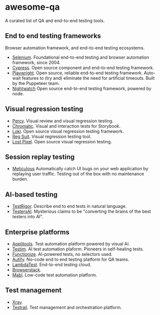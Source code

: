 <head>
 <link rel="shortcut icon" type="image/x-icon" href="gear.svg">
</head>

# awesome-qa
A curated list of QA and end-to-end testing tools.


## End to end testing frameworks

Browser automation framework, and end-to-end testing ecosystems.

- [Selenium](https://www.selenium.dev/). Foundational end-to-end testing and browser automation framework, since 2004.
- [Cypress](https://www.cypress.io/). Open source component and end-to-end testing framework.
- [Playwright](https://playwright.dev/). Open source, reliable end-to-end testing framework. Auto-wait features to (try and) eliminate the need for artificial timeouts. Built by the Puppeteer team.
- [Nightwatch](https://nightwatchjs.org/) Open source end-to-end testing framework, powered by node.

## Visual regression testing

- [Percy](https://percy.io/). Visual review and visual regression testing.
- [Chromatic](https://www.chromatic.com/). Visual and interaction tests for Storybook.
- [Loki](https://loki.js.org/). Open source visual regression testing framework.
- [Reg Suit](https://reg-viz.github.io/reg-suit/). Visual regression testing tool.
- [Lost Pixel](https://lost-pixel.com/). Open source visual regression testing.

## Session replay testing

- [Meticulous](https://meticulous.ai/) Automatically catch UI bugs on your web application by replaying user traffic. Testing out of the box with no maintenance burden.

## AI-based testing

- [TestRigor](https://testrigor.com/). Describe end to end tests in natural language.
- [TestersAI](https://www.testersai.com/). Mysterious claims to be "converting the brains of the best testers into AI".
  
## Enterprise platforms

- [Applitools](https://applitools.com/). Test automation platform powered by visual AI.
- [Testim](https://www.testim.io/). AI test automation plaform. Pioneers in self-healing tests.
- [Functionize](https://www.functionize.com/). AI-powered tests, no selectors used.
- [Autify](https://autify.com/). No-code end to end testing platform for QA teams.
- [LambdaTest](https://www.lambdatest.com/). End-to-end testing cloud.
- [Browserstack](https://www.browserstack.com/).
- [Mabl](https://www.mabl.com/). Low-code test automation platform.

## Test management

- [Xray](https://www.getxray.app/).
- [Testrail](https://www.testrail.com/). Test management and orchestration platform.
